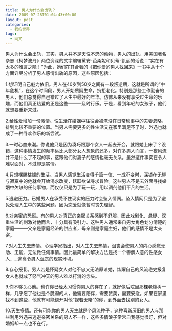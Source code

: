 ```yaml
---
title: 男人为什么会出轨？
date: 2009-07-28T01:04:43+00:00
layout: post
categories:
  - 我的世界
tags:
  - 网文
---
```


男人为什么会出轨，其实，男人并不是天性不忠的动物，男人的出轨，用美国著名杂志《柯梦波丹》两位资深的文字编辑黛安-芭柔妮和贝蒂-凯丽的话说：“实在有太多的难言之隐！”为此，她们在其合著的《把你爱的男人找回来》一书中从十个方面详尽分析了男人感情出轨的原因，这些原因包括：

1.想证明自己魅力依旧。男人在40岁到50岁之间有一段叛逆期，这就是所谓的“中年危机”，在这个时间段，男人开始质疑生命，抗拒老化。特别是那些工作勤奋的男人，他们总觉得自己错过了人生中最好的年华。仿佛从来没有享受过生命的乐趣，而他们真正热爱的正是这些———及时行乐。于是，看到年轻的女孩子，他们就想要重新来过。

2.给性爱增加一份激情。性生活在婚姻中往往会被淹没在日常琐事中的夫妻忽略，排到比较不重要的位置。当男人需要更多的性生活又在家里满足不了时，外遇也就成了一种寻欢作乐的新尝试。

3.一时心血来潮。你说他只是因为凑巧跟那个女人一起去开会，就跟她上床了？没错，这种事情发生的频率远比大部分女人想象的还多。对许多男人而言，一夜风流并不是什么了不起的事，这跟他们对妻子的感情也毫无关系。虽然这件事实在令人难以面对，不过却是实情。
<!--more-->
4.只想摆脱枯燥的生活。当男人感觉生活变得千篇一律、一成不变时，深锁在无聊与寂寞中的他就会开始渴求改变，跃跃欲试寻求冒险。这些男人不是去外面寻找婚姻中欠缺的任何事物，而仅仅只是为了玩一玩，用以调剂他们平凡的生活。

5.逃避压力。已婚男人在承受不住现实的压力时会坠入情网。坠入情网只是为了避免处理人生中的某些问题，因为恋爱就像暂时丧失理智。

6.对亲密的恐慌。有的男人对真正的亲密关系感到不舒服，因此戏剧化、悬疑、双重生活的刺激对他而言，十分具有吸引力。这种男人通常来自男女角色划分清楚的家庭———父亲是家庭经济的供应者，母亲则是家庭主妇，他们的感情不是太亲密。

7.对人生失去热情。心理学家指出，对人生失去热情，沮丧会使男人的内心感觉无助、无能、无法做任何事情。因此最简单的解决方法是找一个善解人意的性感女人……逃离令男人沮丧的现实环境。

8.存心报复。男人若是怀疑女人对他不忠又无法原谅她，炫耀自己的风流艳史报复女人也就成了怒气冲天的男人难以打消的念头。

9.你不够关心他。也许你已经太习惯你男人的存在了，就好像后院里那棵老橡树一样，几乎忘了他也是个脆弱的人，他需要陪伴，需要赞美，需要安慰。如果在家里找不到这些，他就有可能绕开对他“视若无睹”的你，到外面去找别的女人。

10.天生多情。还有可能你的男人天生就是个风流种子，这种喜新厌旧的男人与那些利用外遇来逃避亲密关系的男人不一样，这些多情浪子常常自我感觉很好，但对婚姻却一点也不在行。